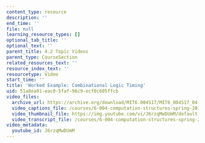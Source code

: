 ```yaml
---
content_type: resource
description: ''
end_time: ''
file: null
learning_resource_types: []
optional_tab_title: ''
optional_text: ''
parent_title: 4.2 Topic Videos
parent_type: CourseSection
related_resources_text: ''
resource_index_text: ''
resourcetype: Video
start_time: ''
title: 'Worked Example: Combinational Logic Timing'
uid: 51a8ea01-eac0-5faf-96c9-ecf0c605ffcb
video_files:
  archive_url: https://archive.org/download/MIT6.004S17/MIT6_004S17_04-02-08-03_300k.mp4
  video_captions_file: /courses/6-004-computation-structures-spring-2017/d38f982f45e55d27b5ad2aa6e953a273_J6rzqMwDUmM.vtt
  video_thumbnail_file: https://img.youtube.com/vi/J6rzqMwDUmM/default.jpg
  video_transcript_file: /courses/6-004-computation-structures-spring-2017/5cc5c67ffb37073523dc4cd1dd11726a_J6rzqMwDUmM.pdf
video_metadata:
  youtube_id: J6rzqMwDUmM
---
```

